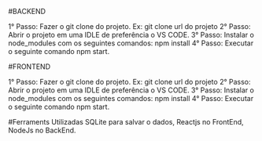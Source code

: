 #BACKEND

1° Passo:
Fazer o git clone do projeto.
    Ex: git clone url do projeto
2° Passo:
Abrir o projeto em uma IDLE de preferência o VS CODE.
3° Passo: 
Instalar o node_modules com os seguintes comandos:
    npm install
4° Passo:  Executar o seguinte comando
    npm start.


#FRONTEND

1° Passo:
Fazer o git clone do projeto.
    Ex: git clone url do projeto
2° Passo:
Abrir o projeto em uma IDLE de preferência o VS CODE.
3° Passo: 
Instalar o node_modules com os seguintes comandos:
    npm install
4° Passo:  Executar o seguinte comando
    npm start.


#Ferraments Utilizadas
    SQLite para salvar o dados,
    Reactjs no FrontEnd,
    NodeJs no BackEnd.